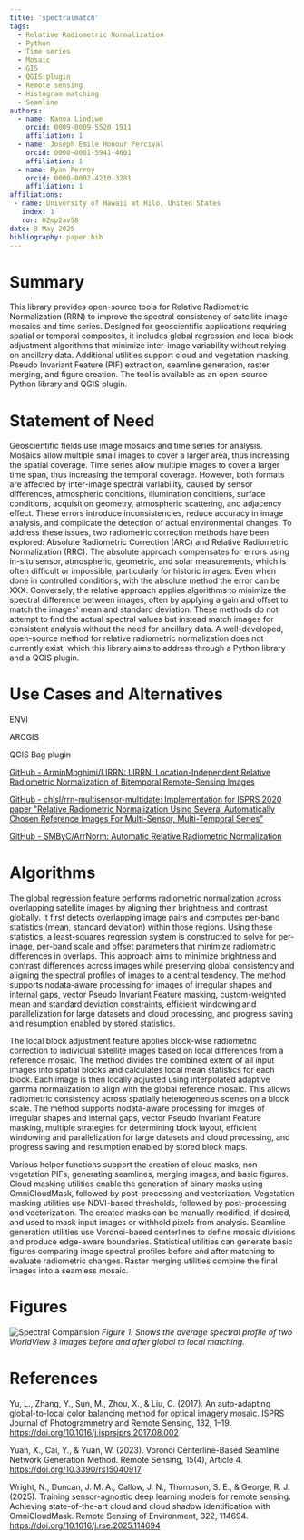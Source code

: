 ```yaml
---
title: 'spectralmatch'
tags:
  - Relative Radiometric Normalization
  - Python
  - Time series
  - Mosaic
  - GIS
  - QGIS plugin
  - Remote sensing
  - Histogram matching
  - Seamline
authors:
  - name: Kanoa Lindiwe
    orcid: 0009-0009-5520-1911
    affiliation: 1
  - name: Joseph Emile Honour Percival
    orcid: 0000-0001-5941-4601
    affiliation: 1
  - name: Ryan Perroy
    orcid: 0000-0002-4210-3281
    affiliation: 1
affiliations:
 - name: University of Hawaii at Hilo, United States
   index: 1
   ror: 02mp2av58
date: 8 May 2025
bibliography: paper.bib
---
```

# Summary
This library provides open-source tools for Relative Radiometric Normalization (RRN) to improve the spectral consistency of satellite image mosaics and time series. Designed for geoscientific applications requiring spatial or temporal composites, it includes global regression and local block adjustment algorithms that minimize inter-image variability without relying on ancillary data. Additional utilities support cloud and vegetation masking, Pseudo Invariant Feature (PIF) extraction, seamline generation, raster merging, and figure creation. The tool is available as an open-source Python library and QGIS plugin.

# Statement of Need
Geoscientific fields use image mosaics and time series for analysis. Mosaics allow multiple small images to cover a larger area, thus increasing the spatial coverage. Time series allow multiple images to cover a larger time span, thus increasing the temporal coverage. However, both formats are affected by inter-image spectral variability, caused by sensor differences, atmospheric conditions, illumination conditions, surface conditions, acquisition geometry, atmospheric scattering, and adjacency effect. These errors introduce inconsistencies, reduce accuracy in image analysis, and complicate the detection of actual environmental changes. To address these issues, two radiometric correction methods have been explored: Absolute Radiometric Correction (ARC) and Relative Radiometric Normalization (RRC). The absolute approach compensates for errors using in-situ sensor, atmospheric, geometric, and solar measurements, which is often difficult or impossible, particularly for historic images. Even when done in controlled conditions, with the absolute method the error can be XXX. Conversely, the relative approach applies algorithms to minimize the spectral difference between images, often by applying a gain and offset to match the images' mean and standard deviation. These methods do not attempt to find the actual spectral values but instead match images for consistent analysis without the need for ancillary data. A well-developed, open-source method for relative radiometric normalization does not currently exist, which this library aims to address through a Python library and a QGIS plugin.

# Use Cases and Alternatives

ENVI

ARCGIS

QGIS Bag plugin

[GitHub - ArminMoghimi/LIRRN: LIRRN: Location-Independent Relative Radiometric Normalization of Bitemporal Remote-Sensing Images](https://github.com/ArminMoghimi/LIRRN/tree/main)

[GitHub - chlsl/rrn-multisensor-multidate: Implementation for ISPRS 2020 paper "Relative Radiometric Normalization Using Several Automatically Chosen Reference Images For Multi-Sensor, Multi-Temporal Series"](https://github.com/chlsl/rrn-multisensor-multidate?tab=readme-ov-file)

[GitHub - SMByC/ArrNorm: Automatic Relative Radiometric Normalization](https://github.com/SMByC/ArrNorm)


# Algorithms
The global regression feature performs radiometric normalization across overlapping satellite images by aligning their brightness and contrast globally. It first detects overlapping image pairs and computes per-band statistics (mean, standard deviation) within those regions. Using these statistics, a least-squares regression system is constructed to solve for per-image, per-band scale and offset parameters that minimize radiometric differences in overlaps. This approach aims to minimize brightness and contrast differences across images while preserving global consistency and aligning the spectral profiles of images to a central tendency. The method supports nodata-aware processing for images of irregular shapes and internal gaps, vector Pseudo Invariant Feature masking, custom-weighted mean and standard deviation constraints, efficient windowing and parallelization for large datasets and cloud processing, and progress saving and resumption enabled by stored statistics.

The local block adjustment feature applies block-wise radiometric correction to individual satellite images based on local differences from a reference mosaic. The method divides the combined extent of all input images into spatial blocks and calculates local mean statistics for each block. Each image is then locally adjusted using interpolated adaptive gamma normalization to align with the global reference mosaic. This allows radiometric consistency across spatially heterogeneous scenes on a block scale. The method supports nodata-aware processing for images of irregular shapes and internal gaps, vector Pseudo Invariant Feature masking, multiple strategies for determining block layout, efficient windowing and parallelization for large datasets and cloud processing, and progress saving and resumption enabled by stored block maps.

Various helper functions support the creation of cloud masks, non-vegetation PIFs, generating seamlines, merging images, and basic figures. Cloud masking utilities enable the generation of binary masks using OmniCloudMask, followed by post-processing and vectorization. Vegetation masking utilities use NDVI-based thresholds, followed by post-processing and vectorization. The created masks can be manually modified, if desired, and used to mask input images or withhold pixels from analysis. Seamline generation utilities use Voronoi-based centerlines to define mosaic divisions and produce edge-aware boundaries. Statistical utilities can generate basic figures comparing image spectral profiles before and after matching to evaluate radiometric changes. Raster merging utilities combine the final images into a seamless mosaic.
# Figures
![Spectral Comparision](https://raw.githubusercontent.com/spectralmatch/spectralmatch/main/images/matching_histogram.png)
_Figure 1. Shows the average spectral profile of two WorldView 3 images before and after global to local matching._
# References

Yu, L., Zhang, Y., Sun, M., Zhou, X., & Liu, C. (2017). An auto-adapting global-to-local color balancing method for optical imagery mosaic. ISPRS Journal of Photogrammetry and Remote Sensing, 132, 1–19. https://doi.org/10.1016/j.isprsjprs.2017.08.002

Yuan, X., Cai, Y., & Yuan, W. (2023). Voronoi Centerline-Based Seamline Network Generation Method. Remote Sensing, 15(4), Article 4. https://doi.org/10.3390/rs15040917

Wright, N., Duncan, J. M. A., Callow, J. N., Thompson, S. E., & George, R. J. (2025). Training sensor-agnostic deep learning models for remote sensing: Achieving state-of-the-art cloud and cloud shadow identification with OmniCloudMask. Remote Sensing of Environment, 322, 114694. https://doi.org/10.1016/j.rse.2025.114694
